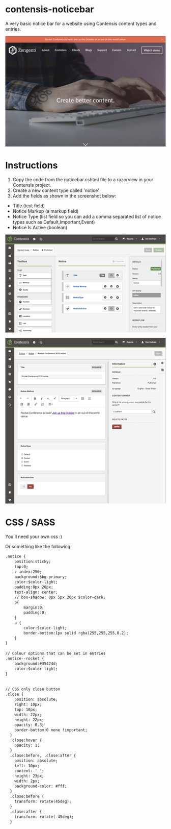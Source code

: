 # contensis-noticebar
A very basic notice bar for a website using Contensis content types and entries.

![alt text](noticebar.png "A screenshot of the notice bar on the Zengenti website. ")


# Instructions
1. Copy the code from the noticebar.cshtml file to a razorview in your Contensis project.
2. Create a new content type called 'notice'
3. Add the fields as shown in the screenshot below:

- Title (text field)
- Notice Markup (a markup field)
- Notice Type (list field so you can add a comma separated list of notice types such as Default,Important,Event)
- Notice Is Active (boolean)

![alt text](notice-content-type.png "A screenshot of the notice content type fields. ")

![alt text](notice-entry-fields.png "A screenshot of the notice fields when editing the entry. ")


# CSS / SASS
You'll need your own css :)

Or something like the following:


```
.notice {
    position:sticky;
    top:0;
    z-index:250;
    background:$bg-primary;
    color:$color-light;
    padding:8px 20px;
    text-align: center;
    // box-shadow: 0px 5px 20px $color-dark;
    p{
        margin:0;
        padding:0;
    }
    a {
        color:$color-light;
        border-bottom:1px solid rgba(255,255,255,0.2);
    }
}

// Colour options that can be set in entries
.notice--rocket {
    background:#35424d;
    color:$color-light;
}


// CSS only close button
.close {
    position: absolute;
    right: 10px;
    top: 10px;
    width: 22px;
    height: 22px;
    opacity: 0.3;
    border-bottom:0 none !important;
  }
  .close:hover {
    opacity: 1;
  }
  .close:before, .close:after {
    position: absolute;
    left: 10px;
    content: ' ';
    height: 23px;
    width: 2px;
    background-color: #fff;
  }
  .close:before {
    transform: rotate(45deg);
  }
  .close:after {
    transform: rotate(-45deg);
  }
  ```
  
